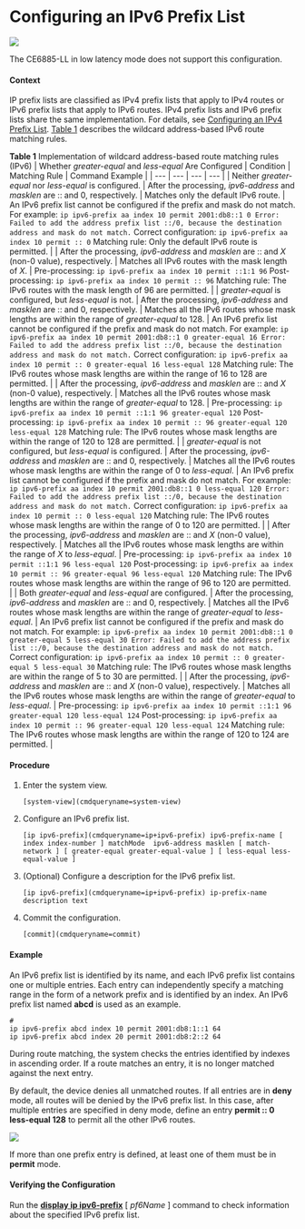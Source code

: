 Configuring an IPv6 Prefix List
===============================

![](public_sys-resources/note_3.0-en-us.png) 

The CE6885-LL in low latency mode does not support this configuration.


#### Context

IP prefix lists are classified as IPv4 prefix lists that apply to IPv4 routes or IPv6 prefix lists that apply to IPv6 routes. IPv4 prefix lists and IPv6 prefix lists share the same implementation. For details, see [Configuring an IPv4 Prefix List](vrp_route-policy_cfg_0004.html). [Table 1](#EN-US_TOPIC_0000001697353745__table7854510144616) describes the wildcard address-based IPv6 route matching rules.

**Table 1** Implementation of wildcard address-based route matching rules (IPv6)
| Whether *greater-equal* and *less-equal* Are Configured | Condition | Matching Rule | Command Example |
| --- | --- | --- | --- |
| Neither *greater-equal* nor *less-equal* is configured. | After the processing, *ipv6-address* and *masklen* are :: and 0, respectively. | Matches only the default IPv6 route. | An IPv6 prefix list cannot be configured if the prefix and mask do not match. For example:  ``` ip ipv6-prefix aa index 10 permit 2001:db8::1 0 Error: Failed to add the address prefix list ::/0, because the destination address and mask do not match. ```  Correct configuration:  ``` ip ipv6-prefix aa index 10 permit :: 0 ```  Matching rule: Only the default IPv6 route is permitted. |
| After the processing, *ipv6-address* and *masklen* are :: and *X* (non-0 value), respectively. | Matches all IPv6 routes with the mask length of *X*. | Pre-processing:  ``` ip ipv6-prefix aa index 10 permit ::1:1 96 ```  Post-processing:  ``` ip ipv6-prefix aa index 10 permit :: 96 ```  Matching rule: The IPv6 routes with the mask length of 96 are permitted. |
| *greater-equal* is configured, but *less-equal* is not. | After the processing, *ipv6-address* and *masklen* are :: and 0, respectively. | Matches all the IPv6 routes whose mask lengths are within the range of *greater-equal* to 128. | An IPv6 prefix list cannot be configured if the prefix and mask do not match. For example:  ``` ip ipv6-prefix aa index 10 permit 2001:db8::1 0 greater-equal 16 Error: Failed to add the address prefix list ::/0, because the destination address and mask do not match. ```  Correct configuration:  ``` ip ipv6-prefix aa index 10 permit :: 0 greater-equal 16 less-equal 128 ```  Matching rule: The IPv6 routes whose mask lengths are within the range of 16 to 128 are permitted. |
| After the processing, *ipv6-address* and *masklen* are :: and *X* (non-0 value), respectively. | Matches all the IPv6 routes whose mask lengths are within the range of *greater-equal* to 128. | Pre-processing:  ``` ip ipv6-prefix aa index 10 permit ::1:1 96 greater-equal 120 ```  Post-processing:  ``` ip ipv6-prefix aa index 10 permit :: 96 greater-equal 120 less-equal 128 ```  Matching rule: The IPv6 routes whose mask lengths are within the range of 120 to 128 are permitted. |
| *greater-equal* is not configured, but *less-equal* is configured. | After the processing, *ipv6-address* and *masklen* are :: and 0, respectively. | Matches all the IPv6 routes whose mask lengths are within the range of 0 to *less-equal*. | An IPv6 prefix list cannot be configured if the prefix and mask do not match. For example:  ``` ip ipv6-prefix aa index 10 permit 2001:db8::1 0 less-equal 120 Error: Failed to add the address prefix list ::/0, because the destination address and mask do not match. ```  Correct configuration:  ``` ip ipv6-prefix aa index 10 permit :: 0 less-equal 120 ```  Matching rule: The IPv6 routes whose mask lengths are within the range of 0 to 120 are permitted. |
| After the processing, *ipv6-address* and *masklen* are :: and *X* (non-0 value), respectively. | Matches all the IPv6 routes whose mask lengths are within the range of *X* to *less-equal*. | Pre-processing:  ``` ip ipv6-prefix aa index 10 permit ::1:1 96 less-equal 120 ```  Post-processing:  ``` ip ipv6-prefix aa index 10 permit :: 96 greater-equal 96 less-equal 120 ```  Matching rule: The IPv6 routes whose mask lengths are within the range of 96 to 120 are permitted. |
| Both *greater-equal* and *less-equal* are configured. | After the processing, *ipv6-address* and *masklen* are :: and 0, respectively. | Matches all the IPv6 routes whose mask lengths are within the range of *greater-equal* to *less-equal*. | An IPv6 prefix list cannot be configured if the prefix and mask do not match. For example:  ``` ip ipv6-prefix aa index 10 permit 2001:db8::1 0 greater-equal 5 less-equal 30 Error: Failed to add the address prefix list ::/0, because the destination address and mask do not match. ```  Correct configuration:  ``` ip ipv6-prefix aa index 10 permit :: 0 greater-equal 5 less-equal 30 ```  Matching rule: The IPv6 routes whose mask lengths are within the range of 5 to 30 are permitted. |
| After the processing, *ipv6-address* and *masklen* are :: and *X* (non-0 value), respectively. | Matches all the IPv6 routes whose mask lengths are within the range of *greater-equal* to *less-equal*. | Pre-processing:  ``` ip ipv6-prefix aa index 10 permit ::1:1 96 greater-equal 120 less-equal 124 ```  Post-processing:  ``` ip ipv6-prefix aa index 10 permit :: 96 greater-equal 120 less-equal 124 ```  Matching rule: The IPv6 routes whose mask lengths are within the range of 120 to 124 are permitted. |



#### Procedure

1. Enter the system view.
   ```
   [system-view](cmdqueryname=system-view)
   ```
2. Configure an IPv6 prefix list.
   ```
   [ip ipv6-prefix](cmdqueryname=ip+ipv6-prefix) ipv6-prefix-name [ index index-number ] matchMode  ipv6-address masklen [ match-network ] [ greater-equal greater-equal-value ] [ less-equal less-equal-value ]
   ```
3. (Optional) Configure a description for the IPv6 prefix list.
   ```
   [ip ipv6-prefix](cmdqueryname=ip+ipv6-prefix) ip-prefix-name description text
   ```
4. Commit the configuration.
   ```
   [commit](cmdqueryname=commit)
   ```

#### Example

An IPv6 prefix list is identified by its name, and each IPv6 prefix list contains one or multiple entries. Each entry can independently specify a matching range in the form of a network prefix and is identified by an index. An IPv6 prefix list named **abcd** is used as an example.

```
#
ip ipv6-prefix abcd index 10 permit 2001:db8:1::1 64
ip ipv6-prefix abcd index 20 permit 2001:db8:2::2 64
```

During route matching, the system checks the entries identified by indexes in ascending order. If a route matches an entry, it is no longer matched against the next entry.

By default, the device denies all unmatched routes. If all entries are in **deny** mode, all routes will be denied by the IPv6 prefix list. In this case, after multiple entries are specified in deny mode, define an entry **permit :: 0 less-equal 128** to permit all the other IPv6 routes.

![](public_sys-resources/note_3.0-en-us.png) 

If more than one prefix entry is defined, at least one of them must be in **permit** mode.



#### Verifying the Configuration

Run the [**display ip ipv6-prefix**](cmdqueryname=display+ip+ipv6-prefix) [ *pf6Name* ] command to check information about the specified IPv6 prefix list.